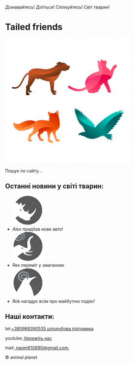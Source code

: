 <!DOCTYPE html>
<html lang="ru">
	<head>
		<meta http-equiv="content-type" content="text/html;charset=UTF-8" />
	<head>
	<body>
		<p>Дізнавайтесь! Діліться! Спілкуйтесь! Світ тварин!</p>
		<h1>Tailed friends</h1>
		<img src="img/logo_03.png" alt="">
		<p>Пошук по сайту...</p>
		<h2> Останні новини у світі тварин:</h2>
		<ul>
			<img src="img/avatar_1.png" alt="">
			<li>Alex придбав нове авто!</li> 
			<img src="img/avatar_2.png" alt="">
			<li>Rex переміг у змаганнях</li>
			<img src="img/avatar_3.png" alt=""><li>Rok нагадує всім про майбутню подію!</li> 
		</ul>
		<h2>Наші контакти:</h2>
		<p>tel:<a href="tel:+380968390535">+380968390535 цілодобова підтримка</a></p>
		<p>youtube:<a href="https://www.youtube.com/watch?v=-BJsomFxUrM"> бережіть нас</a></p>
		<p>mail:<a href="https://mail.google.com/mail/u/0/?tab=rm#inbox"> nasim610890@gmail.com.</a></p>
		<p>© animal planet </p>
	</body>
</html>